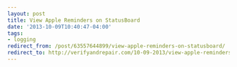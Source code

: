 ```yaml
---
layout: post 
title: View Apple Reminders on StatusBoard 
date: '2013-10-09T10:40:47-04:00' 
tags: 
- logging 
redirect_from: /post/63557644899/view-apple-reminders-on-statusboard/
redirect_to: http://verifyandrepair.com/10-09-2013/view-apple-reminders-on-statusboard/
---
```



